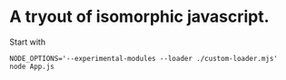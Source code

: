# A tryout of isomorphic javascript.
Start with

```NODE_OPTIONS='--experimental-modules --loader ./custom-loader.mjs' node App.js```